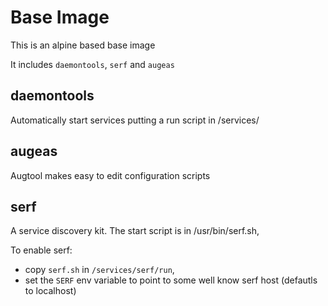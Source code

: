 # Base Image
This is an alpine based base image

It includes `daemontools`, `serf` and `augeas`

## daemontools

Automatically start services putting a run script in /services/<service>

## augeas

Augtool makes easy to edit configuration scripts

## serf

A service discovery kit. The start script is in /usr/bin/serf.sh,

To enable serf:

- copy `serf.sh` in `/services/serf/run`,
- set the `SERF` env variable to point to some well know serf host (defautls to localhost)

